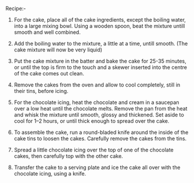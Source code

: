 Recipe:-

1. For the cake, place all of the cake ingredients, except the boiling water, into a large mixing bowl. Using a wooden spoon, beat the mixture untill smooth and well combined.

2. Add the boiling water to the mixture, a little at a time, untill smooth. (The cake mixture will now be very liquid)

3. Put the cake mixture in the batter and bake the cake for 25-35 minutes, or until the top is firm to the touch and a skewer inserted into the centre of the cake comes out clean.

4. Remove the cakes from the oven and allow to cool completely, still in their tins, before icing.

5. For the chocolate icing, heat the chocolate and cream in a saucepan over a low heat until the chocolate melts. Remove the pan from the heat and whisk the mixture until smooth, glossy and thickened. Set aside to cool for 1–2 hours, or until thick enough to spread over the cake.

6. To assemble the cake, run a round-bladed knife around the inside of the cake tins to loosen the cakes. Carefully remove the cakes from the tins.

7. Spread a little chocolate icing over the top of one of the chocolate cakes, then carefully top with the other cake.

8. Transfer the cake to a serving plate and ice the cake all over with the chocolate icing, using a knife.